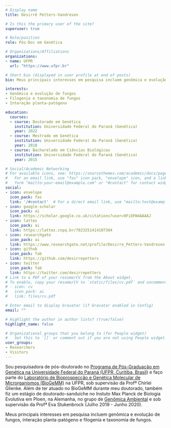 ```yaml
---
# Display name
title: Desirrê Petters-Vandresen

# Is this the primary user of the site?
superuser: true

# Role/position
role: Pós-Doc em Genética

# Organizations/Affiliations
organizations:
- name: UFPR
  url: "https://www.ufpr.br"

# Short bio (displayed in user profile at end of posts)
bio: Meus principais interesses em pesquisa incluem genômica e evolução de fungos, interação planta-patógeno e filogenia e taxonomia de fungos. 

interests:
- Genômica e evolução de fungos
- Filogenia e taxonomia de fungos
- Interação planta-patógeno

education:
  courses:
  - course: Doutorado em Genética
    institution: Universidade Federal do Paraná (Genética)
    year: 2022
  - course: Mestrado em Genética
    institution: Universidade Federal do Paraná (Genética)
    year: 2018
  - course: Bacharelado em Ciências Biológicas
    institution: Universidade Federal do Paraná (Genética)
    year: 2015

# Social/Academic Networking
# For available icons, see: https://sourcethemes.com/academic/docs/page-builder/#icons
#   For an email link, use "fas" icon pack, "envelope" icon, and a link in the
#   form "mailto:your-email@example.com" or "#contact" for contact widget.
social:
- icon: envelope
  icon_pack: fas
  link: '/#contact'  # For a direct email link, use "mailto:test@example.org".
- icon: google-scholar
  icon_pack: ai
  link: https://scholar.google.co.uk/citations?user=9FiOFW4AAAAJ
- icon: lattes
  icon_pack: ai
  link: https://lattes.cnpq.br/7023251414107384
- icon: researchgate
  icon_pack: ai
  link: https://www.researchgate.net/profile/Desirre_Petters-Vandresen
- icon: github
  icon_pack: fab
  link: https://github.com/desirrepetters
- icon: twitter
  icon_pack: fab
  link: https://twitter.com/desirrepetters
# Link to a PDF of your resume/CV from the About widget.
# To enable, copy your resume/CV to `static/files/cv.pdf` and uncomment the lines below.
# - icon: cv
#   icon_pack: ai
#   link: files/cv.pdf

# Enter email to display Gravatar (if Gravatar enabled in Config)
email: ""

# Highlight the author in author lists? (true/false)
highlight_name: false

# Organizational groups that you belong to (for People widget)
#   Set this to `[]` or comment out if you are not using People widget.
user_groups:
- Researchers
- Visitors
---
```


Sou pesquisadora de pós-doutorado no [Programa de Pós-Graduação em Genética na Universidade Federal do Paraná (UFPR, Curitiba, Brasil)](https://www.bio.ufpr.br/portal/ppggenetica/) e faço parte do [Laboratório de Bioprospecção e Genética Molecular de Microrganismos (BioGeMM)](https://www.bio.ufpr.br/portal/biogemm/) na UFPR, sob supervisão da Profª Chirlei Glienke. Além de ter atuado no BioGeMM durante meu doutorado, também fiz um estágio de doutorado-sanduíche no Instuto Max Planck de Biologia Evolutiva em Ploen, na Alemanha, no grupo de [Genômica Ambiental](https://web.evolbio.mpg.de/envgen/) e sob supervisão da Profª Eva Stukenbrock (Julho 2019 - Junho 2020).

Meus principais interesses em pesquisa incluem genômica e evolução de fungos, interação planta-patógeno e filogenia e taxonomia de fungos. 
